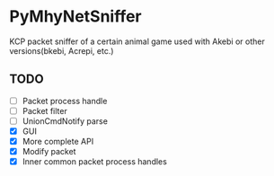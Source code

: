 # PyMhyNetSniffer

KCP packet sniffer of a certain animal game used with Akebi or other versions(bkebi, Acrepi, etc.)

## TODO

- [ ] Packet process handle
- [ ] Packet filter
- [ ] UnionCmdNotify parse
- [x] GUI
- [x] More complete API
- [x] Modify packet
- [x] Inner common packet process handles
